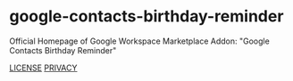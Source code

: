 # google-contacts-birthday-reminder
Official Homepage of Google Workspace Marketplace Addon: "Google Contacts Birthday Reminder"

[LICENSE](./LICENSE.md)
[PRIVACY](./PRIVACY.md)
